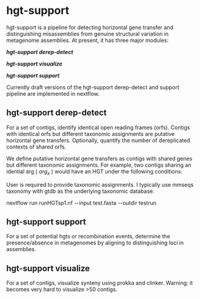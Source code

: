 # hgt-support

hgt-support is a pipeline for detecting horizontal gene transfer and distinguishing misassemblies from genuine structural variation in metagenome assemblies. At present, it has three major modules:

***hgt-support derep-detect***

***hgt-support visualize***

***hgt-support support***

Currently draft versions of the hgt-support derep-detect and support pipeline are implemented in nextflow.

## hgt-support derep-detect

For a set of contigs, identify identical open reading frames (orfs). Contigs with identical orfs but different taxonomic assignments are putative horizontal gene transfers. Optionally, quantify the number of dereplicated contexts of shared orfs. 

We define putative horizontal gene transfers as contigs with shared genes but different taxonomic assignments. For example, two contigs sharing an idential arg ( $arg_x$ ) would have an HGT under the following conditions: 

User is required to provide taxonomic assignments. I typically use mmseqs taxonomy with gtdb as the underlying taxonomic database.

nextflow run runHGTsp1.nf --input test.fasta --outdir testrun

## hgt-support support

For a set of potential hgts or recombination events, determine the presence/absence in metagenomes by aligning to distinguishing loci in assemblies.

## hgt-support visualize

For a set of contigs, visualize synteny using prokka and clinker. Warning: it becomes very hard to visualize >50 contigs. 
